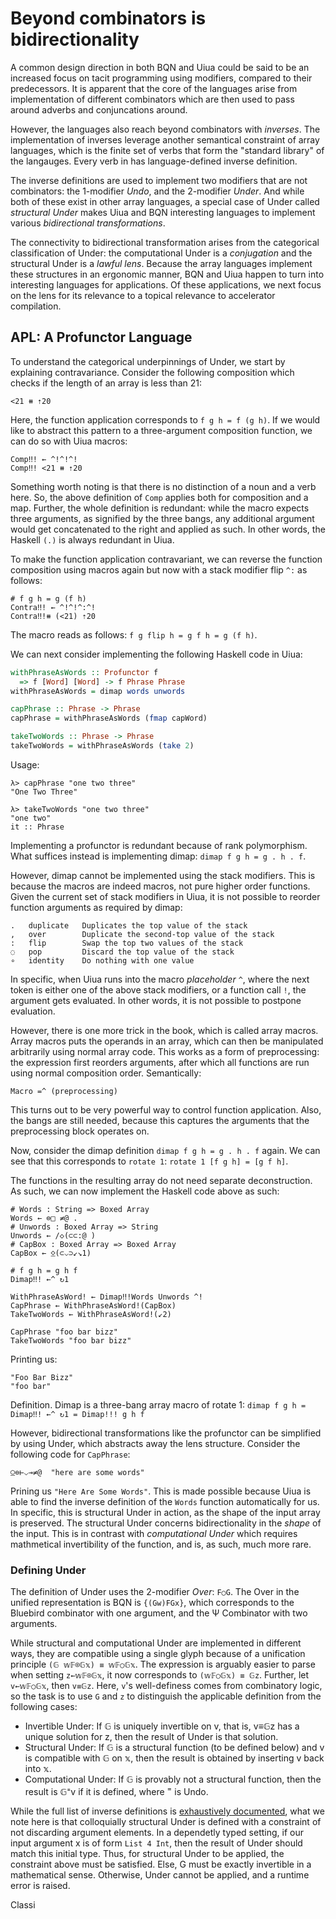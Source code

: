
# Beyond combinators is bidirectionality

A common design direction in both BQN and Uiua could be said to be an increased focus on tacit programming using modifiers, compared to their predecessors.
It is apparent that the core of the languages arise from implementation of different combinators which are then used to pass around adverbs and conjuncations around.

However, the languages also reach beyond combinators with _inverses_.
The implementation of inverses leverage another semantical constraint of array languages, which is the finite set of verbs that form the "standard library" of the langauges.
Every verb in has language-defined inverse definition.

The inverse definitions are used to implement two modifiers that are not combinators: the 1-modifier _Undo_, and the 2-modifier _Under_. And while both of these exist in other array languages, a special case of Under called _structural Under_ makes Uiua and BQN interesting languages to implement various _bidirectional transformations_.

The connectivity to bidirectional transformation arises from the categorical classification of Under: the computational Under is a _conjugation_ and the structural Under is a _lawful lens_.
Because the array languages implement these structures in an ergonomic manner, BQN and Uiua happen to turn into interesting languages for applications.
Of these applications, we next focus on the lens for its relevance to a topical relevance to accelerator compilation.

## APL: A Profunctor Language

To understand the categorical underpinnings of Under, we start by explaining contravariance.
Consider the following composition which checks if the length of an array is less than 21:

```uiua
<21 ⧻ ⇡20
```

Here, the function application corresponds to `f g h = f (g h)`.
If we would like to abstract this pattern to a three-argument composition function, we can do so with Uiua macros:

```
Comp‼! ← ^!^!^!
Comp‼! <21 ⧻ ⇡20
```

Something worth noting is that there is no distinction of a noun and a verb here. So, the above definition of `Comp` applies both for composition and a map.
Further, the whole definition is redundant: while the macro expects three arguments, as signified by the three bangs, any additional argument would get concatenated to the right and applied as such.
In other words, the Haskell `(.)` is always redundant in Uiua.

To  make the function application contravariant, we can reverse the function composition using macros again but now with a stack modifier flip `^:` as follows:

```uiua
# f g h = g (f h)
Contra‼! ← ^!^!^:^!
Contra‼!⧻ (<21) ⇡20
```

The macro reads as follows: `f g flip h = g f h = g (f h)`.

We can next consider implementing the following Haskell code in Uiua:

```Haskell
withPhraseAsWords :: Profunctor f
  => f [Word] [Word] -> f Phrase Phrase
withPhraseAsWords = dimap words unwords

capPhrase :: Phrase -> Phrase
capPhrase = withPhraseAsWords (fmap capWord)

takeTwoWords :: Phrase -> Phrase
takeTwoWords = withPhraseAsWords (take 2)
```

Usage:

```
λ> capPhrase "one two three"
"One Two Three"

λ> takeTwoWords "one two three"
"one two"
it :: Phrase
```

Implementing a profunctor is redundant because of rank polymorphism.
What suffices instead is implementing dimap: `dimap f g h = g . h . f`.

However, dimap cannot be implemented using the stack modifiers.
This is because the macros are indeed macros, not pure higher order functions.
Given the current set of stack modifiers in Uiua, it is not possible to reorder function arguments as required by dimap:

```
.   duplicate   Duplicates the top value of the stack
,   over        Duplicate the second-top value of the stack
:   flip        Swap the top two values of the stack
◌   pop         Discard the top value of the stack
∘   identity    Do nothing with one value
```

In specific, when Uiua runs into the macro _placeholder_ `^`, where the next token is either one of the above stack modifiers, or a function call `!`, the argument gets evaluated.
In other words, it is not possible to postpone evaluation.

However, there is one more trick in the book, which is called array macros.
Array macros puts the operands in an array, which can then be manipulated arbitrarily using normal array code.
This works as a form of preprocessing: the expression first reorders arguments, after which all functions are run using normal composition order.
Semantically:

```
Macro =^ (preprocessing)
```

This turns out to be very powerful way to control function application.
Also, the bangs are still needed, because this captures the arguments that the preprocessing block operates on.

Now, consider the dimap definition `dimap f g h = g . h . f` again.
We can see that this corresponds to `rotate 1`: `rotate 1 [f g h] = [g f h]`.

The functions in the resulting array do not need separate deconstruction.
As such, we can now implement the Haskell code above as such:

```
# Words : String => Boxed Array
Words ← ⊜□ ≠@ .
# Unwords : Boxed Array => String
Unwords ← /◇(⊂⊂:@ )
# CapBox : Boxed Array => Boxed Array
CapBox ← ⍚(⊂⌵⊃↙↘1)

# f g h = g h f
Dimap‼! ←^ ↻1

WithPhraseAsWord! ← Dimap‼!Words Unwords ^!
CapPhrase ← WithPhraseAsWord!(CapBox)
TakeTwoWords ← WithPhraseAsWord!(↙2)

CapPhrase "foo bar bizz"
TakeTwoWords "foo bar bizz"
```

Printing us:

```
"Foo Bar Bizz"
"foo bar"
```

Definition. Dimap is a three-bang array macro of rotate 1: `dimap f g h = Dimap‼! ←^ ↻1 = Dimap!!! g h f`

However, bidirectional transformations like the profunctor can be simplified by using Under, which abstracts away the lens structure.
Consider the following code for `CapPhrase`:

```uiua
⍜⊜⊢⌵⊸≠@  "here are some words"
```

Prining us `"Here Are Some Words"`.
This is made possible because Uiua is able to find the inverse definition of the `Words` function automatically for us.
In specific, this is structural Under in action, as the shape of the input array is preserved.
The structural Under concerns bidirectionality in the _shape_ of the input.
This is in contrast with _computational Under_ which requires mathmetical invertibility of the function, and is, as such, much more rare.

### Defining Under

The definition of Under uses the 2-modifier _Over_: `F○G`.
The Over in the unified representation is BQN is `{(Gw)FGx}`, which corresponds to the Bluebird combinator with one argument, and the Ψ Combinator with two arguments.

While structural and computational Under are implemented in different ways, they are compatible using a single glyph because of a unification principle `(𝔾 𝕨𝔽⌾𝔾𝕩) ≡ 𝕨𝔽○𝔾𝕩`.
The expression is arguably easier to parse when setting `z←𝕨𝔽⌾𝔾𝕩`, it now corresponds to `(𝕨𝔽○𝔾𝕩) ≡ 𝔾z`.
Further, let `v←𝕨𝔽○𝔾𝕩`, then `v≡𝔾z`.
Here, `v`'s well-definess comes from combinatory logic, so the task is to use `G` and `z` to distinguish the applicable definition from the following cases:

- Invertible Under: If 𝔾 is uniquely invertible on v, that is, v≡𝔾z has a unique solution for z, then the result of Under is that solution.
- Structural Under: If 𝔾 is a structural function (to be defined below) and v is compatible with 𝔾 on 𝕩, then the result is obtained by inserting v back into 𝕩.
- Computational Under: If 𝔾 is provably not a structural function, then the result is 𝔾⁼v if it is defined, where $^=$ is Undo.

While the full list of inverse definitions is [exhaustively documented](https://mlochbaum.github.io/BQN/spec/inferred.html), what we note here is that colloquially structural Under is defined with a constraint of not discarding argument elements.
In a dependetly typed setting, if our input argument x is of form `List 4 Int`, then the result of Under should match this initial type.
Thus, for structural Under to be applied, the constraint above must be satisfied.
Else, G must be exactly invertible in a mathematical sense.
Otherwise, Under cannot be applied, and a runtime error is raised.

Classi

